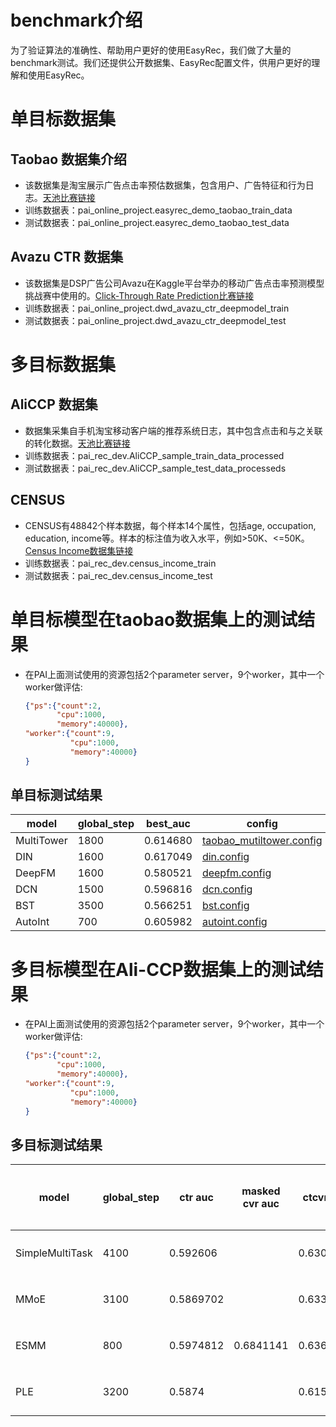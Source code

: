 # benchmark介绍

为了验证算法的准确性、帮助用户更好的使用EasyRec，我们做了大量的benchmark测试。我们还提供公开数据集、EasyRec配置文件，供用户更好的理解和使用EasyRec。

# 单目标数据集
  
## Taobao 数据集介绍
  - 该数据集是淘宝展示广告点击率预估数据集，包含用户、广告特征和行为日志。[天池比赛链接](https://tianchi.aliyun.com/dataset/dataDetail?dataId=56)
  - 训练数据表：pai_online_project.easyrec_demo_taobao_train_data
  - 测试数据表：pai_online_project.easyrec_demo_taobao_test_data
## Avazu CTR 数据集
  - 该数据集是DSP广告公司Avazu在Kaggle平台举办的移动广告点击率预测模型挑战赛中使用的。[Click-Through Rate Prediction比赛链接](https://www.kaggle.com/c/avazu-ctr-prediction)
  - 训练数据表：pai_online_project.dwd_avazu_ctr_deepmodel_train
  - 测试数据表：pai_online_project.dwd_avazu_ctr_deepmodel_test

# 多目标数据集
## AliCCP 数据集
  - 数据集采集自手机淘宝移动客户端的推荐系统日志，其中包含点击和与之关联的转化数据。[天池比赛链接](https://tianchi.aliyun.com/dataset/dataDetail?dataId=408)
  - 训练数据表：pai_rec_dev.AliCCP_sample_train_data_processed
  - 测试数据表：pai_rec_dev.AliCCP_sample_test_data_processeds
## CENSUS
  - CENSUS有48842个样本数据，每个样本14个属性，包括age, occupation, education, income等。样本的标注值为收入水平，例如>50K、<=50K。[Census Income数据集链接](https://archive.ics.uci.edu/ml/datasets/census+income) 
  - 训练数据表：pai_rec_dev.census_income_train
  - 测试数据表：pai_rec_dev.census_income_test

# 单目标模型在taobao数据集上的测试结果
- 在PAI上面测试使用的资源包括2个parameter server，9个worker，其中一个worker做评估:
  ```json
  {"ps":{"count":2,
         "cpu":1000,
         "memory":40000},
  "worker":{"count":9,
            "cpu":1000,
            "memory":40000}
  }
  ```
## 单目标测试结果
|  model   | global_step  | best_auc |  config | 
|  ----  | ----  | ----  | ----  |
| MultiTower  | 1800  | 0.614680  | [taobao_mutiltower.config](http://easyrec.oss-cn-beijing.aliyuncs.com/benchmark/ctr/taobao_mutiltower.config)| 
| DIN  | 1600  | 0.617049   | [din.config](http://easyrec.oss-cn-beijing.aliyuncs.com/benchmark/ctr/taobao_din.config) | 
| DeepFM  | 1600  | 0.580521  | [deepfm.config](http://easyrec.oss-cn-beijing.aliyuncs.com/benchmark/ctr/taobao_deepfm.config) | 
| DCN  | 1500  | 0.596816   | [dcn.config](http://easyrec.oss-cn-beijing.aliyuncs.com/benchmark/ctr/taobao_dcn.config)  |
| BST  | 3500  | 0.566251   | [bst.config](http://easyrec.oss-cn-beijing.aliyuncs.com/benchmark/ctr/taobao_bst.config)  | 
| AutoInt  | 700  | 0.605982  | [autoint.config](http://easyrec.oss-cn-beijing.aliyuncs.com/benchmark/ctr/taobao_autoint.config)  |

# 多目标模型在Ali-CCP数据集上的测试结果
- 在PAI上面测试使用的资源包括2个parameter server，9个worker，其中一个worker做评估:  
  ```json
  {"ps":{"count":2,
         "cpu":1000,
         "memory":40000},
  "worker":{"count":9,
            "cpu":1000,
            "memory":40000}
  }
  ```
## 多目标测试结果
|  model   | global_step  | ctr auc | masked cvr auc | ctcvr auc | 训练时间| config | 
|  ----  | ----  | ----  | ----  | ----  | ----  | ----  |
| SimpleMultiTask | 4100  | 0.592606 | |  0.6306802  | 1小时 |[simple_multi_task.config](http://easyrec.oss-cn-beijing.aliyuncs.com/benchmark/multi_task/simple_multi_task.config)|
| MMoE | 3100  | 0.5869702   |  |0.6330008 |1小时 | [mmoe.config](http://easyrec.oss-cn-beijing.aliyuncs.com/benchmark/multi_task/mmoe.config)| 
| ESMM  | 800  | 0.5974812  |0.6841141 | 0.6362526 | 3小时|[esmm.config](http://easyrec.oss-cn-beijing.aliyuncs.com/benchmark/multi_task/esmm.config)| 
| PLE  | 3200  | 0.5874  |  | 0.6159 | 2小时 | [ple.config](http://easyrec.oss-cn-beijing.aliyuncs.com/benchmark/multi_task/ple.config)| 

